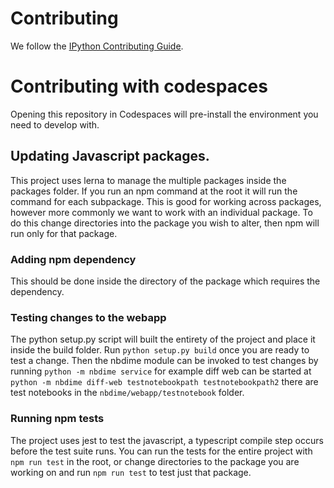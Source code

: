 # Contributing

We follow the [IPython Contributing Guide](https://github.com/ipython/ipython/blob/master/CONTRIBUTING.md).

# Contributing with codespaces

Opening this repository in Codespaces will pre-install the environment you need to develop with.

## Updating Javascript packages.

This project uses lerna to manage the multiple packages inside the packages folder. If you run an npm command at the root it will run the command for each subpackage. This is good for working across packages, however more commonly we want to work with an individual package. To do this change directories into the package you wish to alter, then npm will run only for that package.

### Adding npm dependency

This should be done inside the directory of the package which requires the dependency.

### Testing changes to the webapp

The python setup.py script will built the entirety of the project and place it inside the build folder. Run `python setup.py build` once you are ready to test a change. Then the nbdime module can be invoked to test changes by running `python -m nbdime service` for example diff web can be started at `python -m nbdime diff-web testnotebookpath testnotebookpath2` there are test notebooks in the `nbdime/webapp/testnotebook` folder.

### Running npm tests

The project uses jest to test the javascript, a typescript compile step occurs before the test suite runs. You can run the tests for the entire project with `npm run test` in the root, or change directories to the package you are working on and run `npm run test` to test just that package.
